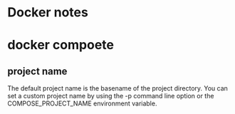 # Docker notes

# docker compoete

## project name

The default project name is the basename of the project directory. You can set a custom project name by using the -p command line option or the COMPOSE_PROJECT_NAME environment variable.

